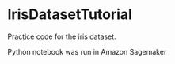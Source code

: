 # IrisDatasetTutorial

Practice code for the iris dataset. 

Python notebook was run in Amazon Sagemaker

